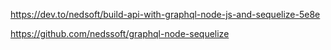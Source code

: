 
https://dev.to/nedsoft/build-api-with-graphql-node-js-and-sequelize-5e8e

https://github.com/nedssoft/graphql-node-sequelize